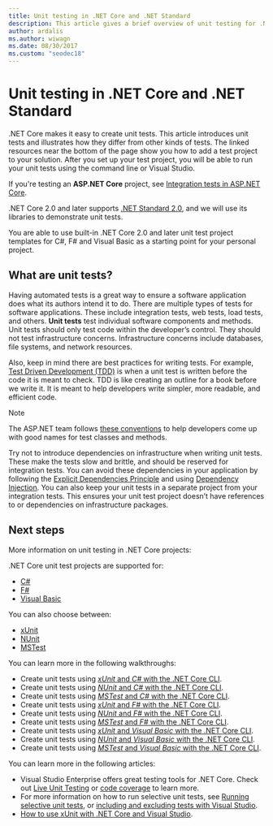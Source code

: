 ```yaml
---
title: Unit testing in .NET Core and .NET Standard
description: This article gives a brief overview of unit testing for .NET Core and .NET Standard projects.
author: ardalis
ms.author: wiwagn
ms.date: 08/30/2017
ms.custom: "seodec18"
---
```


# Unit testing in .NET Core and .NET Standard

.NET Core makes it easy to create unit tests. This article introduces unit tests and illustrates how they differ from other kinds of tests. The linked resources near the bottom of the page show you how to add a test project to your solution. After you set up your test project, you will be able to run your unit tests using the command line or Visual Studio.

If you're testing an **ASP.NET Core** project, see [Integration tests in ASP.NET Core](/aspnet/core/test/integration-tests#test-app-prerequisites).

.NET Core 2.0 and later supports [.NET Standard 2.0](../../standard/net-standard.md), and we will use its libraries to demonstrate unit tests.

You are able to use built-in .NET Core 2.0 and later unit test project templates for C#, F# and Visual Basic as a starting point for your personal project.

## What are unit tests?

Having automated tests is a great way to ensure a software application does what its authors intend it to do. There are multiple types of tests for software applications. These include integration tests, web tests, load tests, and others. **Unit tests** test individual software components and methods. Unit tests should only test code within the developer’s control. They should not test infrastructure concerns. Infrastructure concerns include databases, file systems, and network resources. 

Also, keep in mind there are best practices for writing tests. For example, [Test Driven Development (TDD)](https://deviq.com/test-driven-development/) is when a unit test is written before the code it is meant to check. TDD is like creating an outline for a book before we write it. It is meant to help developers write simpler, more readable, and efficient code. 

> [!NOTE]
> The ASP.NET team follows [these conventions](https://github.com/aspnet/Home/wiki/Engineering-guidelines#unit-tests-and-functional-tests) to help developers come up with good names for test classes and methods.

Try not to introduce dependencies on infrastructure when writing unit tests. These make the tests slow and brittle, and should be reserved for integration tests. You can avoid these dependencies in your application by following the [Explicit Dependencies Principle](https://deviq.com/explicit-dependencies-principle/) and using [Dependency Injection](/aspnet/core/fundamentals/dependency-injection). You can also keep your unit tests in a separate project from your integration tests. This ensures your unit test project doesn’t have references to or dependencies on infrastructure packages.

## Next steps

More information on unit testing in .NET Core projects:

.NET Core unit test projects are supported for:

* [C#](../../csharp/index.md)
* [F#](../../fsharp/index.md)
* [Visual Basic](../../visual-basic/index.md) 

You can also choose between:

* [xUnit](https://xunit.github.io) 
* [NUnit](https://nunit.org)
* [MSTest](https://github.com/Microsoft/testfx-docs)

You can learn more in the following walkthroughs:

* Create unit tests using [*xUnit* and *C#* with the .NET Core CLI](unit-testing-with-dotnet-test.md).
* Create unit tests using [*NUnit* and *C#* with the .NET Core CLI](unit-testing-with-nunit.md).
* Create unit tests using [*MSTest* and *C#* with the .NET Core CLI](unit-testing-with-mstest.md).
* Create unit tests using [*xUnit* and *F#* with the .NET Core CLI](unit-testing-fsharp-with-dotnet-test.md).
* Create unit tests using [*NUnit* and *F#* with the .NET Core CLI](unit-testing-fsharp-with-nunit.md).
* Create unit tests using [*MSTest* and *F#* with the .NET Core CLI](unit-testing-fsharp-with-mstest.md).
* Create unit tests using [*xUnit* and *Visual Basic* with the .NET Core CLI](unit-testing-visual-basic-with-dotnet-test.md).
* Create unit tests using [*NUnit* and *Visual Basic* with the .NET Core CLI](unit-testing-visual-basic-with-nunit.md).
* Create unit tests using [*MSTest* and *Visual Basic* with the .NET Core CLI](unit-testing-visual-basic-with-mstest.md).

You can learn more in the following articles:

* Visual Studio Enterprise offers great testing tools for .NET Core. Check out [Live Unit Testing](/visualstudio/test/live-unit-testing) or [code coverage](https://github.com/Microsoft/vstest-docs/blob/master/docs/analyze.md#working-with-code-coverage) to learn more.
* For more information on how to run selective unit tests, see [Running selective unit tests](selective-unit-tests.md), or [including and excluding tests with Visual Studio](/visualstudio/test/live-unit-testing#include-and-exclude-test-projects-and-test-methods).
* [How to use xUnit with .NET Core and Visual Studio](https://xunit.github.io/docs/getting-started-dotnet-core.html).
